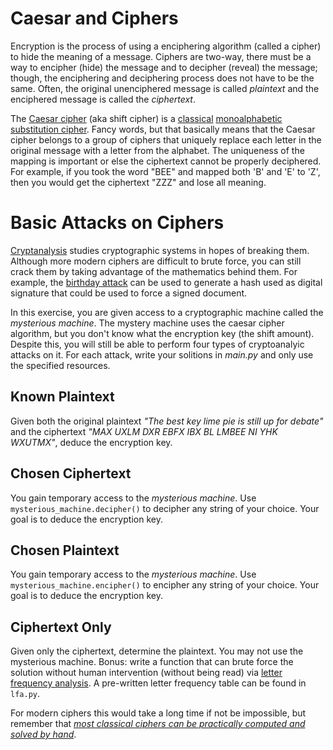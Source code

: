 # Caesar and Ciphers
Encryption is the process of using a enciphering algorithm (called a cipher) to hide the
meaning of a message. Ciphers are two-way, there must be a way to encipher (hide) the 
message and to decipher (reveal) the message; though, the enciphering and deciphering 
process does not have to be the same. Often, the original unenciphered message is called
*plaintext* and the enciphered message is called the *ciphertext*.

The [Caesar cipher](https://en.wikipedia.org/wiki/Caesar_cipher) (aka shift cipher) is a
[classical](https://en.wikipedia.org/wiki/Classical_cipher) [monoalphabetic substitution cipher](https://en.wikipedia.org/wiki/Substitution_cipher). Fancy words, but that basically
means that the Caesar cipher belongs to a group of ciphers that uniquely replace each 
letter in the original message with a letter from the alphabet. The uniqueness of the 
mapping is important or else the ciphertext cannot be properly deciphered. For example, if 
you took the word "BEE" and mapped both 'B' and 'E' to 'Z', then you would get the 
ciphertext "ZZZ" and lose all meaning.

# Basic Attacks on Ciphers
[Cryptanalysis](https://en.wikipedia.org/wiki/Cryptanalysis) studies cryptographic systems
in hopes of breaking them. Although more modern ciphers are difficult to brute force, you
can still crack them by taking advantage of the mathematics behind them. For example,
the [birthday attack](https://en.wikipedia.org/wiki/Birthday_attack) can be used to generate
a hash used as digital signature that could be used to force a signed document.

In this exercise, you are given access to a cryptographic machine called the *mysterious
machine*. The mystery machine uses the caesar cipher algorithm, but you don't know what the
encryption key (the shift amount). Despite this, you will still be able to perform four
types of cryptoanalyic attacks on it. For each attack, write your solitions in *main.py* 
and only use the specified resources.

## Known Plaintext
Given both the original plaintext *"The best key lime pie is still up for debate"*
and the ciphertext *"MAX UXLM DXR EBFX IBX BL LMBEE NI YHK WXUTMX"*, deduce the encryption
key.

## Chosen Ciphertext
You gain temporary access to the *mysterious machine*. Use `mysterious_machine.decipher()`
to decipher any string of your choice. Your goal is to deduce the encryption key.

## Chosen Plaintext
You gain temporary access to the *mysterious machine*. Use `mysterious_machine.encipher()`
to encipher any string of your choice. Your goal is to deduce the encryption key.

## Ciphertext Only
Given only the ciphertext, determine the plaintext. You may not use the mysterious machine. Bonus: write a function that can brute force the solution without human 
intervention (without being read) via [letter frequency analysis](https://en.wikipedia.org/wiki/Letter_frequency). A pre-written letter frequency table can be found in 
`lfa.py`.

For modern ciphers this would take a long time if not be impossible, but remember that
[*most classical ciphers can be practically computed and solved by hand*](https://en.wikipedia.org/wiki/Classical_cipher).
